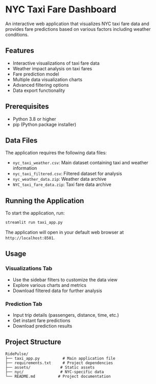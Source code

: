 # NYC Taxi Fare Dashboard

An interactive web application that visualizes NYC taxi fare data and provides fare predictions based on various factors including weather conditions.

## Features

- Interactive visualizations of taxi fare data
-  Weather impact analysis on taxi fares
-  Fare prediction model
-  Multiple data visualization charts
-  Advanced filtering options
-  Data export functionality

## Prerequisites

- Python 3.8 or higher
- pip (Python package installer)

## Data Files

The application requires the following data files:
- `nyc_taxi_weather.csv`: Main dataset containing taxi and weather information
- `nyc_taxi_filtered.csv`: Filtered dataset for analysis
- `nyc_weather_data.zip`: Weather data archive
- `NYC_taxi_fare_data.zip`: Taxi fare data archive

## Running the Application

To start the application, run:
```bash
streamlit run taxi_app.py
```

The application will open in your default web browser at `http://localhost:8501`.

## Usage

### Visualizations Tab
- Use the sidebar filters to customize the data view
- Explore various charts and metrics
- Download filtered data for further analysis

### Prediction Tab
- Input trip details (passengers, distance, time, etc.)
- Get instant fare predictions
- Download prediction results

## Project Structure

```
RidePulse/
├── taxi_app.py          # Main application file
├── requirements.txt     # Project dependencies
├── assets/             # Static assets
├── nyc/                # NYC-specific data
└── README.md          # Project documentation
```
